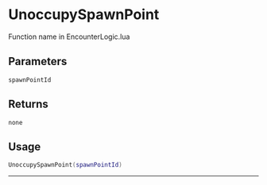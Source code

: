 # UnoccupySpawnPoint
Function name in EncounterLogic.lua
## Parameters
`spawnPointId`
## Returns
`none`
## Usage
```lua
UnoccupySpawnPoint(spawnPointId)
```
---
